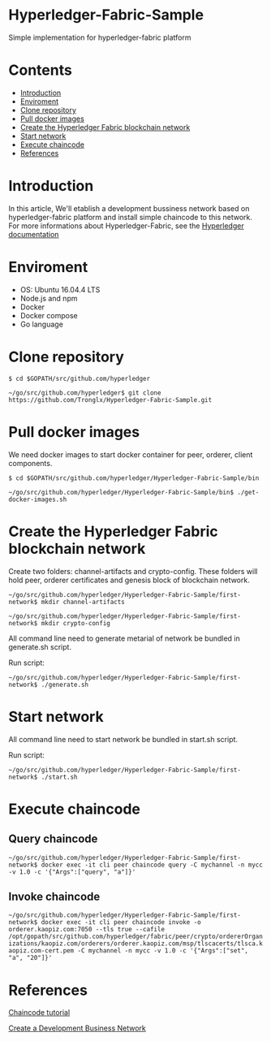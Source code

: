 # Hyperledger-Fabric-Sample
Simple implementation for hyperledger-fabric platform
# Contents
* [Introduction](#intro)
* [Enviroment](#env)
* [Clone repository](#clone)
* [Pull docker images](#pull)
* [Create the Hyperledger Fabric blockchain network](#create)
* [Start network](#start)
* [Execute chaincode](#execute)
* [References](#refer)
# <a name="intro">Introduction</a>
In this article, We'll etablish a development bussiness network based on hyperledger-fabric platform and install simple chaincode to this network.
For more informations about Hyperledger-Fabric, see the [Hyperledger documentation](http://hyperledger-fabric.readthedocs.io/en/latest/)
# <a name="env">Enviroment</a>
* OS: Ubuntu 16.04.4 LTS
* Node.js and npm
* Docker
* Docker compose
* Go language
# <a name="clone">Clone repository</a>
`$ cd $GOPATH/src/github.com/hyperledger`

`~/go/src/github.com/hyperledger$ git clone https://github.com/Tronglx/Hyperledger-Fabric-Sample.git`
# <a name="pull">Pull docker images</a>
We need docker images to start docker container for peer, orderer, client components.

`$ cd $GOPATH/src/github.com/hyperledger/Hyperledger-Fabric-Sample/bin`

`~/go/src/github.com/hyperledger/Hyperledger-Fabric-Sample/bin$ ./get-docker-images.sh`
# <a name="create">Create the Hyperledger Fabric blockchain network</a>
Create two folders: channel-artifacts and  crypto-config. These folders will hold peer, orderer certificates and genesis block of blockchain network.

`~/go/src/github.com/hyperledger/Hyperledger-Fabric-Sample/first-network$ mkdir channel-artifacts`

`~/go/src/github.com/hyperledger/Hyperledger-Fabric-Sample/first-network$ mkdir crypto-config`

All command line need to generate metarial of network be bundled in generate.sh script.

Run script:

`~/go/src/github.com/hyperledger/Hyperledger-Fabric-Sample/first-network$ ./generate.sh`
# <a name="start">Start network</a>
All command line need to start network be bundled in start.sh script.

Run script:

`~/go/src/github.com/hyperledger/Hyperledger-Fabric-Sample/first-network$ ./start.sh`
# <a name="execute">Execute chaincode</a>
## Query chaincode
`~/go/src/github.com/hyperledger/Hyperledger-Fabric-Sample/first-network$ docker exec -it cli peer chaincode query -C mychannel -n mycc -v 1.0 -c '{"Args":["query", "a"]}'`

## Invoke chaincode
`~/go/src/github.com/hyperledger/Hyperledger-Fabric-Sample/first-network$ docker exec -it cli peer chaincode invoke -o orderer.kaopiz.com:7050 --tls true --cafile /opt/gopath/src/github.com/hyperledger/fabric/peer/crypto/ordererOrganizations/kaopiz.com/orderers/orderer.kaopiz.com/msp/tlscacerts/tlsca.kaopiz.com-cert.pem -C mychannel -n mycc -v 1.0 -c '{"Args":["set", "a", "20"]}'`
# <a name="refer">References</a>
[Chaincode tutorial](http://hyperledger-fabric.readthedocs.io/en/release-1.1/chaincode4ade.html)

[Create a Development Business Network](https://github.com/CATechnologies/blockchain-tutorials/wiki/Tutorial:-Hyperledger-Fabric-v1.1-%E2%80%93-Create-a-Development-Business-Network-on-zLinux#retrieve-artifacts-from-hyperledger-fabric-repositories) 
